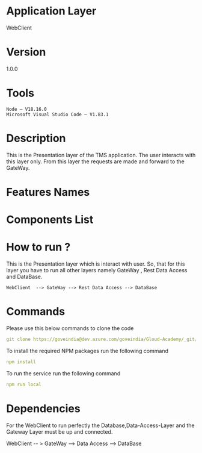 # Application Layer
WebClient

# Version
1.0.0

# Tools

```
Node – V18.16.0 
Microsoft Visual Studio Code – V1.83.1 
```

# Description
This is the Presentation layer of the TMS application. The user interacts with this layer only. From this layer the requests are made and forward to the GateWay.

# Features Names


# Components List


# How to run ?
This is the Presentation layer which is interact with user. So, that for this layer you have to run all other layers namely GateWay , Rest Data Access and DataBase.

```
WebClient  --> GateWay --> Rest Data Access --> DataBase
```

# Commands
Please use this below commands to clone the code

```yml
git clone https://goveindia@dev.azure.com/goveindia/Gloud-Academy/_git/TMS-WEB-CLIENT -b {branch-name}
```

To install the required NPM packages run the following command
```yml
npm install
```

To run the service run the following command
```yml
npm run local
```

# Dependencies
For the WebClient to run perfectly the Database,Data-Access-Layer and the Gateway Layer must be up and connected.

WebClient -- > GateWay --> Data Access --> DataBase